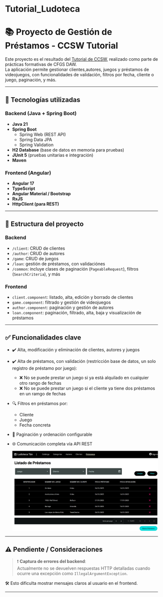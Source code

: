 # Tutorial_Ludoteca  
# 📚 Proyecto de Gestión de Préstamos - CCSW Tutorial

Este proyecto es el resultado del [Tutorial de CCSW](https://ccsw-csd.github.io/tutorial/), realizado como parte de prácticas formativas de CFGS DAW.  
La aplicación permite gestionar clientes,autores, juegos y préstamos de videojuegos, con funcionalidades de validación, filtros por fecha, cliente o juego, paginación, y más.

---

## 🚀 Tecnologías utilizadas

### Backend (Java + Spring Boot)
- **Java 21**
- **Spring Boot**
  - Spring Web (REST API)
  - Spring Data JPA
  - Spring Validation
- **H2 Database** (base de datos en memoria para pruebas)
- **JUnit 5** (pruebas unitarias e integración)
- **Maven**

### Frontend (Angular)
- **Angular 17**
- **TypeScript**
- **Angular Material / Bootstrap**
- **RxJS**
- **HttpClient (para REST)**

---

## 📂 Estructura del proyecto

### Backend
- `/client`: CRUD de clientes
- `/author`: CRUD de autores
- `/game`: CRUD de juegos
- `/loan`: gestión de préstamos, con validaciónes
- `/common`: incluye clases de paginación (`PageableRequest`), filtros (`SearchCriteria`), y más

### Frontend
- `client.component`: listado, alta, edición y borrado de clientes
- `game.component`: filtrado y gestión de videojuegos
- `author.component`: paginación y gestión de autores
- `loan.component`: paginación, filtrado, alta, baja y visualización de préstamos

---

## ✅ Funcionalidades clave

- ✔️ Alta, modificación y eliminación de clientes, autores y juegos
- ✔️ Alta de préstamos, con validación (restricción base de datos, un solo registro de préstamo por juego):
  - ❌ No se puede prestar un juego si ya está alquilado en cualquier otro rango de fechas
  - ❌ No se puede prestar un juego si el cliente ya tiene dos préstamos en un ramgo de fechas
- 🔍 Filtros en préstamos por:
  - Cliente
  - Juego
  - Fecha concreta
- 📄 Paginación y ordenación configurable
- 🌐 Comunicación completa vía API REST

  ![Listado de Préstamos](/Screenshots/Loans.png)


---

## ⚠️ Pendiente / Consideraciones

> ❗ **Captura de errores del backend**:  
Actualmente no se devuelven respuestas HTTP detalladas cuando ocurre una excepción como `IllegalArgumentException`.  
  
🛠️ Esto dificulta mostrar mensajes claros al usuario en el frontend.

---

